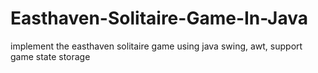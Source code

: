 # Easthaven-Solitaire-Game-In-Java
implement the easthaven solitaire game using java swing, awt, support game state storage
